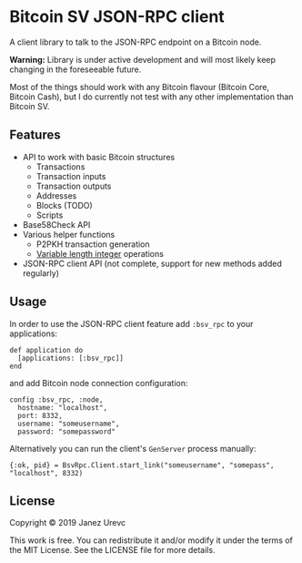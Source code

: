 # Bitcoin SV JSON-RPC client

A client library to talk to the JSON-RPC endpoint on a Bitcoin node. 

**Warning:** Library is under active development and will most likely keep changing in the foreseeable future. 

Most of the things should work with any Bitcoin flavour (Bitcoin Core, Bitcoin Cash), but I do currently not test
with any other implementation than Bitcoin SV.

## Features

* API to work with basic Bitcoin structures
  * Transactions
  * Transaction inputs
  * Transaction outputs
  * Addresses
  * Blocks (TODO)
  * Scripts
* Base58Check API
* Various helper functions 
  * P2PKH transaction generation
  * [Variable length integer](https://en.bitcoin.it/wiki/Protocol_documentation#Variable_length_integer) operations
* JSON-RPC client API (not complete, support for new methods added regularly)

## Usage

In order to use the JSON-RPC client feature add `:bsv_rpc` to your applications:

```
def application do
  [applications: [:bsv_rpc]]
end
```

and add Bitcoin node connection configuration:

```
config :bsv_rpc, :node,
  hostname: "localhost",
  port: 8332,
  username: "someusername",
  password: "somepassword"

```

Alternatively you can run the client's `GenServer` process manually:

```
{:ok, pid} = BsvRpc.Client.start_link("someusername", "somepass", "localhost", 8332)
```

## License

Copyright © 2019 Janez Urevc

This work is free. You can redistribute it and/or modify it under the
terms of the MIT License. See the LICENSE file for more details.